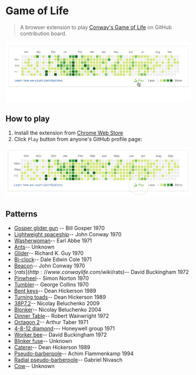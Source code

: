 # Game of Life
> A browser extension to play [Conway's Game of Life](https://en.wikipedia.org/wiki/Conway%27s_Game_of_Life) on GitHub contribution board.

![alt](screencast/demo.gif)

## How to play

  1. Install the extension from [Chrome Web Store](https://chrome.google.com/webstore/detail/game-of-life/bhhddgpklpjchoemcgggncekimleaaok)
  2. Click `Play` button from anyone's GitHub profile page:

  ![alt](screencast/play.png)

## Patterns

  * [Gosper glider gun](http://www.conwaylife.com/wiki/Gosper_glider_gun) -- Bill Gosper 1970
  * [Lightweight spaceship](http://www.conwaylife.com/wiki/Lightweight_spaceship)-- John Conway 1970
  * [Washerwoman](http://www.conwaylife.com/wiki/Washerwoman)-- Earl Abbe 1971
  * [Ants](http://www.conwaylife.com/wiki/Ants)-- Unknown
  * [Glider](http://www.conwaylife.com/wiki/Glider)-- Richard K. Guy 1970
  * [Bi-clock](http://www.conwaylife.com/wiki/Bi-clock)-- Dale Edwin Cole 1971
  * [Beacon](http://www.conwaylife.com/wiki/Beacon)-- John Conway 1970
  * [$rats](http://www.conwaylife.com/wiki/$rats)-- David Buckingham 1972
  * [Pinwheel](http://www.conwaylife.com/wiki/Pinwheel)-- Simon Norton 1970
  * [Tumbler](http://www.conwaylife.com/wiki/Tumbler)-- George Collins 1970
  * [Bent keys](http://www.conwaylife.com/wiki/Bent_keys)-- Dean Hickerson 1989
  * [Turning toads](http://www.conwaylife.com/wiki/Turning_toads)-- Dean Hickerson 1989
  * [38P7.2](http://www.conwaylife.com/wiki/38P7.2)-- Nicolay Beluchenko 2009
  * [Blonker](http://www.conwaylife.com/wiki/Blonker)-- Nicolay Beluchenko 2004
  * [Dinner Table](http://www.conwaylife.com/wiki/Dinner_table)-- Robert Wainwright 1972
  * [Octagon 2](http://www.conwaylife.com/wiki/Octagon_2)-- Arthur Taber 1971
  * [4-8-12 diamond](http://www.conwaylife.com/wiki/4-8-12_diamond)--- Honeywell group 1971
  * [Worker bee](http://www.conwaylife.com/wiki/Worker_bee)-- David Buckingham 1972
  * [Blinker fuse](http://www.conwaylife.com/wiki/Blinker_fuse)-- Unknown
  * [Caterer](http://www.conwaylife.com/wiki/Caterer)-- Dean Hickerson 1989
  * [Pseudo-barberpole](http://www.conwaylife.com/wiki/Pseudo-barberpole)-- Achim Flammenkamp 1994
  * [Radial pseudo-barberpole](http://www.conwaylife.com/wiki/Pseudo-barberpole)-- Gabriel Nivasch
  * [Cow](http://www.conwaylife.com/wiki/Cow)-- Unknown
